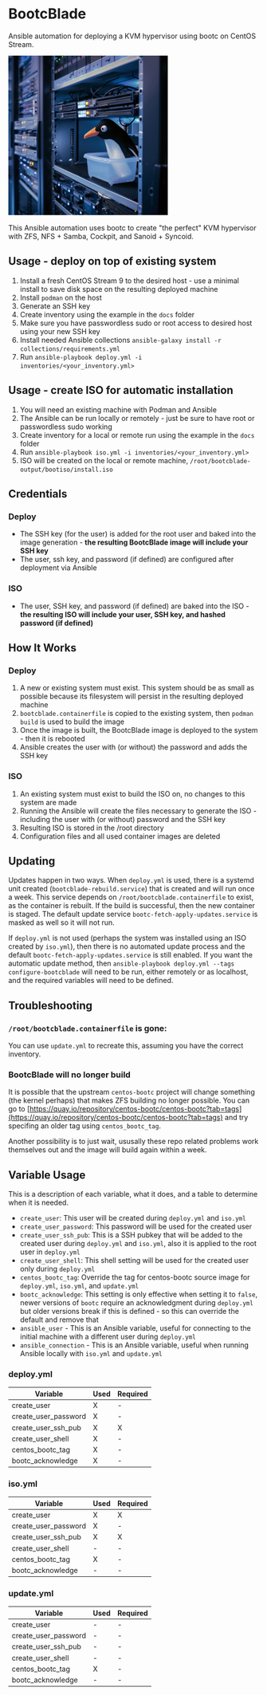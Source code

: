 # BootcBlade

Ansible automation for deploying a KVM hypervisor using bootc on CentOS Stream.

![BootcBlade](docs/images/logo.png)

This Ansible automation uses bootc to create "the perfect" KVM hypervisor with ZFS, NFS + Samba, Cockpit, and Sanoid + Syncoid.

## Usage - deploy on top of existing system
1. Install a fresh CentOS Stream 9 to the desired host - use a minimal install to save disk space on the resulting deployed machine
2. Install ```podman``` on the host
3. Generate an SSH key
4. Create inventory using the example in the ```docs``` folder
5. Make sure you have passwordless sudo or root access to desired host using your new SSH key
6. Install needed Ansible collections ```ansible-galaxy install -r collections/requirements.yml```
7. Run ```ansible-playbook deploy.yml -i inventories/<your_inventory.yml>```

## Usage - create ISO for automatic installation
1. You will need an existing machine with Podman and Ansible
2. The Ansible can be run locally or remotely - just be sure to have root or passwordless sudo working
3. Create inventory for a local or remote run using the example in the ```docs``` folder
4. Run ```ansible-playbook iso.yml -i inventories/<your_inventory.yml>```
5. ISO will be created on the local or remote machine, ```/root/bootcblade-output/bootiso/install.iso```


## Credentials
### Deploy
- The SSH key (for the user) is added for the root user and baked into the image generation - **the resulting BootcBlade image will include your SSH key**
- The user, ssh key, and password (if defined) are configured after deployment via Ansible

### ISO
- The user, SSH key, and password (if defined) are baked into the ISO - **the resulting ISO will include your user, SSH key, and hashed password (if defined)**


## How It Works
### Deploy
1. A new or existing system must exist. This system should be as small as possible because its filesystem will persist in the resulting deployed machine
2. ```bootcblade.containerfile``` is copied to the existing system, then ```podman build``` is used to build the image
3. Once the image is built, the BootcBlade image is deployed to the system - then it is rebooted
4. Ansible creates the user with (or without) the password and adds the SSH key

### ISO
1. An existing system must exist to build the ISO on, no changes to this system are made
2. Running the Ansible will create the files necessary to generate the ISO - including the user with (or without) password and the SSH key
3. Resulting ISO is stored in the /root directory
4. Configuration files and all used container images are deleted

## Updating
Updates happen in two ways. When ```deploy.yml``` is used, there is a systemd unit created (```bootcblade-rebuild.service```) that is created and will run once a week.
This service depends on ```/root/bootcblade.containerfile``` to exist, as the container is rebuilt. If the build is successful, then the new container is staged.
The default update service ```bootc-fetch-apply-updates.service``` is masked as well so it will not run.

If ```deploy.yml``` is not used (perhaps the system was installed using an ISO created by ```iso.yml```), then there is no automated update process
and the default ```bootc-fetch-apply-updates.service``` is still enabled. If you want the automatic update method, then ```ansible-playbook deploy.yml --tags configure-bootcblade```
will need to be run, either remotely or as localhost, and the required variables will need to be defined.

## Troubleshooting
### ```/root/bootcblade.containerfile``` is gone:
You can use ```update.yml``` to recreate this, assuming you have the correct inventory.

### BootcBlade will no longer build
It is possible that the upstream ```centos-bootc``` project will change something (the kernel perhaps) that makes ZFS building no longer possible. You can go to [https://quay.io/repository/centos-bootc/centos-bootc?tab=tags](https://quay.io/repository/centos-bootc/centos-bootc?tab=tags) and try specifing an older tag using ```centos_bootc_tag```.

Another possibility is to just wait, ususally these repo related problems work themselves out and the image will build again within a week.

## Variable Usage
This is a description of each variable, what it does, and a table to determine when it is needed.

- ```create_user```: This user will be created during ```deploy.yml``` and ```iso.yml```
- ```create_user_password```: This password will be used for the created user
- ```create_user_ssh_pub```: This is a SSH pubkey that will be added to the created user during ```deploy.yml``` and ```iso.yml```, also it is applied to the root user in ```deploy.yml```
- ```create_user_shell```: This shell setting will be used for the created user only during ```deploy.yml```
- ```centos_bootc_tag```: Override the tag for centos-bootc source image for ```deploy.yml```, ```iso.yml```, and ```update.yml```
- ```bootc_acknowledge```: This setting is only effective when setting it to ```false```, newer versions of ```bootc``` require an acknowledgment during ```deploy.yml``` but older versions break
if this is defined - so this can override the default and remove that
- ```ansible_user``` - This is an Ansible variable, useful for connecting to the initial machine with a different user during ```deploy.yml```
- ```ansible_connection``` - This is an Ansible variable, useful when running Ansible locally with ```iso.yml``` and ```update.yml```

### deploy.yml
| Variable | Used | Required |
| -------- | ---- | -------- |
| create_user          | X | - |
| create_user_password | X | - |
| create_user_ssh_pub  | X | X |
| create_user_shell    | X | - |
| centos_bootc_tag     | X | - |
| bootc_acknowledge    | X | - |

### iso.yml
| Variable | Used | Required |
| -------- | ---- | -------- |
| create_user          | X | X|
| create_user_password | X | - |
| create_user_ssh_pub  | X | X |
| create_user_shell    | - | - |
| centos_bootc_tag     | X | - |
| bootc_acknowledge    | - | - |

### update.yml
| Variable | Used | Required |
| -------- | ---- | -------- |
| create_user          | - | - |
| create_user_password | - | - |
| create_user_ssh_pub  | - | - |
| create_user_shell    | - | - |
| centos_bootc_tag     | X | - |
| bootc_acknowledge    | - | - |

